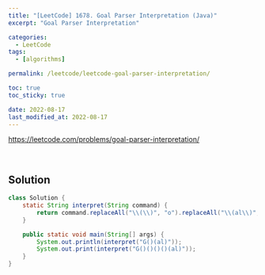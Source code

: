 ```yaml
---
title: "[LeetCode] 1678. Goal Parser Interpretation (Java)"
excerpt: "Goal Parser Interpretation"

categories:
  - LeetCode
tags:
  - [algorithms]

permalink: /leetcode/leetcode-goal-parser-interpretation/

toc: true
toc_sticky: true

date: 2022-08-17
last_modified_at: 2022-08-17
---
```


<https://leetcode.com/problems/goal-parser-interpretation/>

<br>

## Solution

```java
class Solution {
    static String interpret(String command) {
        return command.replaceAll("\\(\\)", "o").replaceAll("\\(al\\)", "al");
    }

    public static void main(String[] args) {
        System.out.println(interpret("G()(al)"));
        System.out.print(interpret("G()()()()(al)"));
    }
}
```